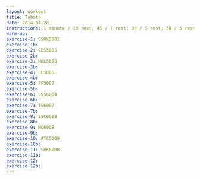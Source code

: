 ```yaml
---
layout: workout
title: Tabata
date: 2014-04-28
instructions: 1 minute / 10 rest; 45 / 7 rest; 30 / 5 rest; 30 / 5 rest; 15 / no rest; 15 second recovery after 11th exercise
warm-up: 
exercise-1: SSHK5001
exercise-1b: 
exercise-2: CBS5005
exercise-2b: 
exercise-3: HKL5006
exercise-3b: 
exercise-4: LL5006
exercise-4b: 
exercise-5: PF5007
exercise-5b: 
exercise-6: SSS6004
exercise-6b: 
exercise-7: TS6007
exercise-7b: 
exercise-8: SSCB608
exercise-8b: 
exercise-9: MC6008
exercise-9b: 
exercise-10: ATC5009
exercise-10b: 
exercise-11: SHK6700
exercise-11b: 
exercise-12: 
exercise-12b: 
---
```


